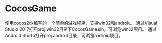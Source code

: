 # CocosGame
使用cocos2dx编写的一个简单的游戏程序，支持win32和android。
通过Visual Studio 2017打开proj.win32目录下CocosGame.sln，可浏览win32项目。
通过Android Studio打开proj.android目录，可浏览android项目。
